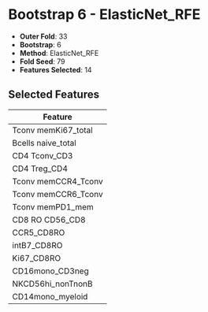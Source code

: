 # Bootstrap 6 - ElasticNet_RFE

- **Outer Fold**: 33
- **Bootstrap**: 6
- **Method**: ElasticNet_RFE
- **Fold Seed**: 79
- **Features Selected**: 14

## Selected Features

| Feature |
|---------|
| Tconv memKi67_total |
| Bcells naive_total |
| CD4 Tconv_CD3 |
| CD4 Treg_CD4 |
| Tconv memCCR4_Tconv |
| Tconv memCCR6_Tconv |
| Tconv memPD1_mem |
| CD8 RO CD56_CD8 |
| CCR5_CD8RO |
| intB7_CD8RO |
| Ki67_CD8RO |
| CD16mono_CD3neg |
| NKCD56hi_nonTnonB |
| CD14mono_myeloid |
